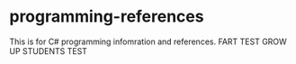 # programming-references

This is for C# programming infomration and references.
FART
TEST
GROW UP STUDENTS
TEST